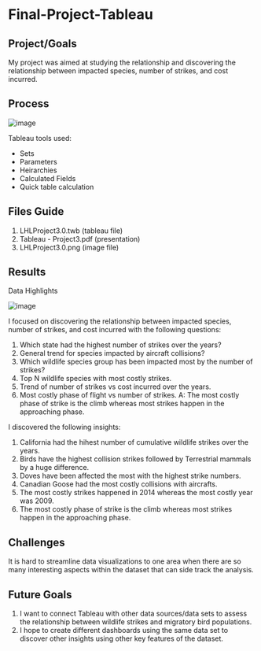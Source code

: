 # Final-Project-Tableau

## Project/Goals
My project was aimed at studying the relationship and discovering the relationship between impacted species, number of strikes, and cost incurred.


## Process
![image](https://github.com/Zarmeena667/Tableau-Project3.0-LHL/assets/145514413/9dd77646-b330-4707-a616-e9c7cfe4b6de)





Tableau tools used:

- Sets
- Parameters
- Heirarchies
- Calculated Fields
- Quick table calculation

## Files Guide


1. LHLProject3.0.twb (tableau file)
2. Tableau - Project3.pdf (presentation)
3. LHLProject3.0.png (image file)


## Results
Data Highlights

![image](https://github.com/Zarmeena667/Tableau-Project3.0-LHL/assets/145514413/cfa1cbfa-2904-4698-ac67-ef8ccee6a43e)



I focused on discovering the relationship between impacted species, number of strikes, and cost incurred with the following questions: 

1. Which state had the highest number of strikes over the years?
2. General trend for species impacted by aircraft collisions?
3. Which wildlife species group has been impacted most by the number of strikes?
4. Top N wildlife species with most costly strikes.
5. Trend of number of strikes vs cost incurred over the years.
6. Most costly phase of flight vs number of strikes.
    A: The most costly phase of strike is the climb whereas most strikes happen in the approaching phase.


I discovered the following insights: 
1. California had the hihest number of cumulative wildlife strikes over the years.
2. Birds have the highest collision strikes followed by Terrestrial mammals by a huge difference. 
3. Doves have been affected the most with the highest strike numbers.
4. Canadian Goose had the most costly collisions with aircrafts.
5. The most costly strikes happened in 2014 whereas the most costly year was 2009.
6. The most costly phase of strike is the climb whereas most strikes happen in the approaching phase.


## Challenges 
It is hard to streamline data visualizations to one area when there are so many interesting aspects within the dataset that can side track the analysis. 


## Future Goals
1. I want to connect Tableau with other data sources/data sets to assess the relationship between wildlife strikes and migratory bird populations.
2. I hope to create different dashboards using the same data set to discover other insights using other key features of the dataset.


